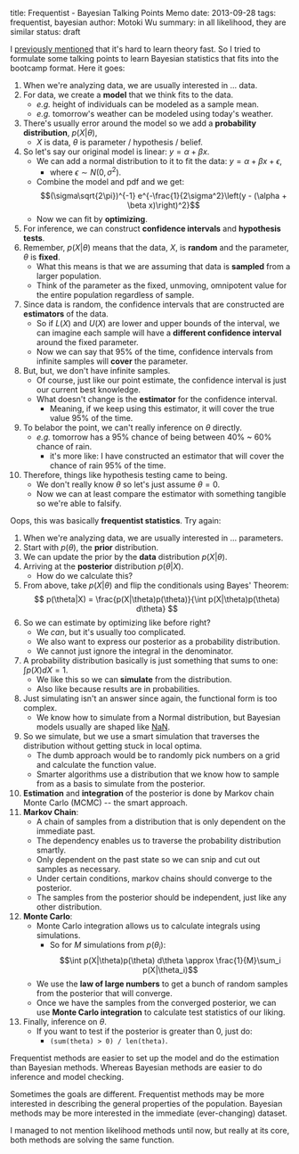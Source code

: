 title: Frequentist - Bayesian Talking Points Memo
date: 2013-09-28
tags: frequentist, bayesian
author: Motoki Wu
summary: in all likelihood, they are similar
status: draft

I [previously mentioned](http://tokestermw.github.io/posts/zipfian-academy-week-2-log-naive-bayesian-learning.html) that it's hard to learn theory fast. So I tried to formulate some talking points to learn Bayesian statistics that fits into the bootcamp format. Here it goes:

1. When we're analyzing data, we are usually interested in ... data.
2. For data, we create a **model** that we think fits to the data.
	* *e.g.* height of individuals can be modeled as a sample mean.
	* *e.g.* tomorrow's weather can be modeled using today's weather.
3. There's usually error around the model so we add a **probability distribution**, $p(X|\theta)$, 
	* $X$ is data, $\theta$ is parameter / hypothesis / belief.
4. So let's say our original model is linear: $y = \alpha + \beta x$. 
	* We can add a normal distribution to it to fit the data: $y = \alpha + \beta x + \epsilon$,
		* where $\epsilon \sim N(0, \sigma^2)$.
	* Combine the model and pdf and we get:
	 $$(\sigma\sqrt{2\pi})^{-1} e^{-\frac{1}{2\sigma^2}\left(y - (\alpha + \beta x)\right)^2}$$
	* Now we can fit by **optimizing**. 
5. For inference, we can construct **confidence intervals** and **hypothesis tests**.
6. Remember, $p(X|\theta)$ means that the data, $X$, is **random** and the parameter, $\theta$ is **fixed**. 
	* What this means is that we are assuming that data is **sampled** from a larger population.
	* Think of the parameter as the fixed, unmoving, omnipotent value for the entire population regardless of sample.
7. Since data is random, the confidence intervals that are constructed are **estimators** of the data.
	* So if $L(X)$ and $U(X)$ are lower and upper bounds of the interval, we can imagine each sample will have a **different confidence interval** around the fixed parameter.
	* Now we can say that 95% of the time, confidence intervals from infinite samples will **cover** the parameter.
8. But, but, we don't have infinite samples.
	* Of course, just like our point estimate, the confidence interval is just our current best knowledge. 
	* What doesn't change is the **estimator** for the confidence interval.
	 	* Meaning, if we keep using this estimator, it will cover the true value 95% of the time.
9. To belabor the point, we can't really inference on $\theta$ directly.
 	* *e.g.* tomorrow has a 95% chance of being between 40% ~ 60% chance of rain.
		* it's more like: I have constructed an estimator that will cover the chance of rain 95% of the time. 
10. Therefore, things like hypothesis testing came to being.
	* We don't really know $\theta$ so let's just assume $\theta = 0$.
	* Now we can at least compare the estimator with something tangible so we're able to falsify.

Oops, this was basically **frequentist statistics**. Try again:

1. When we're analyzing data, we are usually interested in ... parameters.
2. Start with $p(\theta)$, the **prior** distribution.
3. We can update the prior by the **data** distribution $p(X | \theta)$.
4. Arriving at the **posterior** distribution $p(\theta | X)$.
	* How do we calculate this?
5. From above, take $p(X|\theta)$ and flip the conditionals using Bayes' Theorem:
$$ p(\theta|X) = \frac{p(X|\theta)p(\theta)}{\int p(X|\theta)p(\theta) d\theta} $$
6. So we can estimate by optimizing like before right?
	* We *can*, but it's usually too complicated.
	* We also want to express our posterior as a probability distribution.
	* We cannot just ignore the integral in the denominator.
7. A probability distribution basically is just something that sums to one: $\int p(X)dX = 1$.
	* We like this so we can **simulate** from the distribution.
	* Also like because results are in probabilities.
8. Just simulating isn't an answer since again, the functional form is too complex.
	* We know how to simulate from a Normal distribution, but Bayesian models usually are shaped like [NaN](http://ile-maurice.tripod.com/naan.htm).
9. So we simulate, but we use a smart simulation that traverses the distribution without getting stuck in local optima.
	* The dumb approach would be to randomly pick numbers on a grid and calculate the function value.
	* Smarter algorithms use a distribution that we know how to sample from as a basis to simulate from the posterior.
10. **Estimation** and **integration** of the posterior is done by Markov chain Monte Carlo (MCMC) -- the smart approach.
11. **Markov Chain**:
	* A chain of samples from a distribution that is only dependent on the immediate past.
	* The dependency enables us to traverse the probability distribution smartly.
	* Only dependent on the past state so we can snip and cut out samples as necessary.
	* Under certain conditions, markov chains should converge to the posterior.
	* The samples from the posterior should be independent, just like any other distribution.
12. **Monte Carlo**:
	* Monte Carlo integration allows us to calculate integrals using simulations.
		* So for $M$ simulations from $p(\theta_i)$:
		$$\int p(X|\theta)p(\theta) d\theta \approx \frac{1}{M}\sum_i p(X|\theta_i)$$
	* We use the **law of large numbers** to get a bunch of random samples from the posterior that will converge.
	* Once we have the samples from the converged posterior, we can use **Monte Carlo integration** to calculate test statistics of our liking.
13. Finally, inference on $\theta$.
	* If you want to test if the posterior is greater than 0, just do:
	 	* ```(sum(theta) > 0) / len(theta)```. 

Frequentist methods are easier to set up the model and do the estimation than Bayesian methods. Whereas Bayesian methods are easier to do inference and model checking. 

Sometimes the goals are different. Frequentist methods may be more interested in describing the general properties of the population. Bayesian methods may be more interested in the immediate (ever-changing) dataset. 

I managed to not mention likelihood methods until now, but really at its core, both methods are solving the same function.


